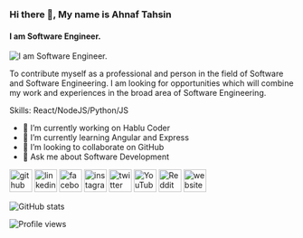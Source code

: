 ### Hi there 👋, My name is Ahnaf Tahsin
#### I am Software Engineer.
![I am Software Engineer.](https://arturssmirnovs.github.io/github-profile-readme-generator/images/banner.png)

To contribute myself as a professional and person in the 
field of Software and Software Engineering.
I am looking for opportunities which will combine 
my work and experiences in the broad area of Software Engineering.

Skills: React/NodeJS/Python/JS

- 🔭 I’m currently working on Hablu Coder 
- 🌱 I’m currently learning Angular and Express  
- 👯 I’m looking to collaborate on GitHub 
- 💬 Ask me about Software Development  


[<img src='https://cdn.jsdelivr.net/npm/simple-icons@3.0.1/icons/github.svg' alt='github' height='40'>](https://github.com/codertahsin)  [<img src='https://cdn.jsdelivr.net/npm/simple-icons@3.0.1/icons/linkedin.svg' alt='linkedin' height='40'>](https://www.linkedin.com/in/ahnaftahsin/)  [<img src='https://cdn.jsdelivr.net/npm/simple-icons@3.0.1/icons/facebook.svg' alt='facebook' height='40'>](https://www.facebook.com/codertahsin)  [<img src='https://cdn.jsdelivr.net/npm/simple-icons@3.0.1/icons/instagram.svg' alt='instagram' height='40'>](https://www.instagram.com/lampposter_vot/)  [<img src='https://cdn.jsdelivr.net/npm/simple-icons@3.0.1/icons/twitter.svg' alt='twitter' height='40'>](https://twitter.com/sada_kagoj)  [<img src='https://cdn.jsdelivr.net/npm/simple-icons@3.0.1/icons/youtube.svg' alt='YouTube' height='40'>](https://www.youtube.com/channel/HabluCoder )  [<img src='https://cdn.jsdelivr.net/npm/simple-icons@3.0.1/icons/reddit.svg' alt='Reddit' height='40'>](https://www.reddit.com/user/ahnaf_tahsin)  [<img src='https://cdn.jsdelivr.net/npm/simple-icons@3.0.1/icons/icloud.svg' alt='website' height='40'>](https://dev-ahnaftahsin.pantheonsite.io)  

![GitHub stats](https://github-readme-stats.vercel.app/api?username=codertahsin&show_icons=true)  

![Profile views](https://gpvc.arturio.dev/codertahsin)  
